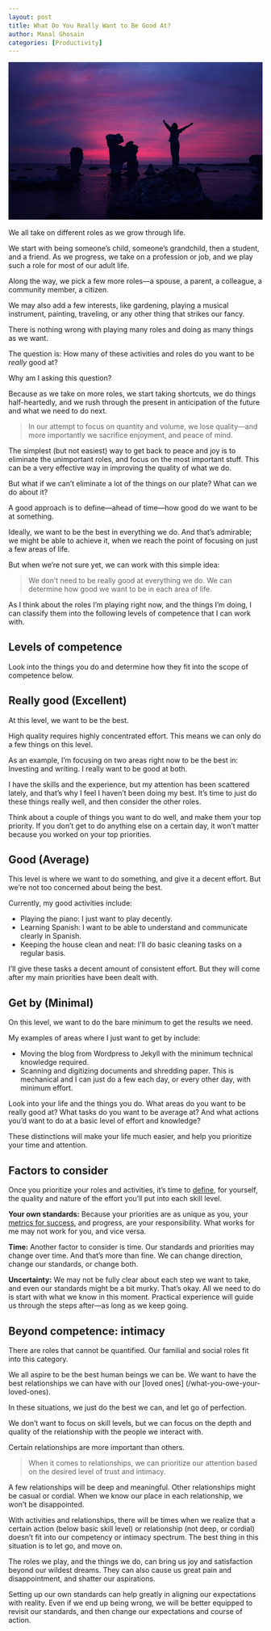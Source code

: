 ```yaml
---
layout: post
title: What Do You Really Want to Be Good At?
author: Manal Ghosain
categories: [Productivity]
---
```


![Your Own Success](/images/own-success.jpg)

We all take on different roles as we grow through life.

We start with being someone’s child, someone’s grandchild, then a student, and a friend. As we progress, we take on a profession or job, and we play such a role for most of our adult life.

Along the way, we pick a few more roles—a spouse, a parent, a colleague, a community member, a citizen.

We may also add a few interests, like gardening, playing a musical instrument, painting, traveling, or any other thing that strikes our fancy.

There is nothing wrong with playing many roles and doing as many things as we want.

The question is: How many of these activities and roles do you want to be _really_ good at?

Why am I asking this question?

Because as we take on more roles, we start taking shortcuts, we do things half-heartedly, and we rush through the present in anticipation of the future and what we need to do next.

> In our attempt to focus on quantity and volume, we lose quality—and more importantly we sacrifice enjoyment, and peace of mind.

The simplest (but not easiest) way to get back to peace and joy is to eliminate the unimportant roles, and focus on the most important stuff. This can be a very effective way in improving the quality of what we do.

But what if we can’t eliminate a lot of the things on our plate? What can we do about it?

A good approach is to define—ahead of time—how good do we want to be at something.

Ideally, we want to be the best in everything we do. And that’s admirable; we might be able to achieve it, when we reach the point of focusing on just a few areas of life.

But when we’re not sure yet, we can work with this simple idea:

> We don’t need to be really good at everything we do. We can determine how good we want to be in each area of life.

As I think about the roles I’m playing right now, and the things I’m doing, I can classify them into the following levels of competence that I can work with.

## Levels of competence

Look into the things you do and determine how they fit into the scope of competence below.

## Really good (Excellent)

At this level, we want to be the best.

High quality requires highly concentrated effort. This means we can only do a few things on this level.

As an example, I’m focusing on two areas right now to be the best in: Investing and writing. I really want to be good at both.

I have the skills and the experience, but my attention has been scattered lately, and that’s why I feel I haven’t been doing my best. It’s time to just do these things really well, and then consider the other roles.

Think about a couple of things you want to do well, and make them your top priority. If you don’t get to do anything else on a certain day, it won’t matter because you worked on your top priorities.

## Good (Average)

This level is where we want to do something, and give it a decent effort. But we’re not too concerned about being the best.

Currently, my good activities include:

- Playing the piano: I just want to play decently.
- Learning Spanish: I want to be able to understand and communicate clearly in Spanish.
- Keeping the house clean and neat: I'll do basic cleaning tasks on a regular basis.

I’ll give these tasks a decent amount of consistent effort. But they will come after my main priorities have been dealt with.

## Get by (Minimal)

On this level, we want to do the bare minimum to get the results we need.

My examples of areas where I just want to get by include:

- Moving the blog from Wordpress to Jekyll with the minimum technical knowledge required.
- Scanning and digitizing documents and shredding paper. This is mechanical and I can just do a few each day, or every other day, with minimum effort.

Look into your life and the things you do. What areas do you want to be really good at? What tasks do you want to be average at? And what actions you’d want to do at a basic level of effort and knowledge?

These distinctions will make your life much easier, and help you prioritize your time and attention.

## Factors to consider

Once you prioritize your roles and activities, it’s time to [define](/your-best), for yourself, the quality and nature of the effort you’ll put into each skill level.

**Your own standards:** Because your priorities are as unique as you, your [metrics for success](/doing-the-best-you-can/), and progress, are your responsibility. What works for me may not work for you, and vice versa.

**Time:** Another factor to consider is time. Our standards and priorities may change over time. And that’s more than fine. We can change direction, change our standards, or change both.

**Uncertainty:** We may not be fully clear about each step we want to take, and even our standards might be a bit murky. That’s okay. All we need to do is start with what we know in this moment. Practical experience will guide us through the steps after—as long as we keep going.

## Beyond competence: intimacy

There are roles that cannot be quantified. Our familial and social roles fit into this category.

We all aspire to be the best human beings we can be. We want to have the best relationships we can have with our [loved ones] (/what-you-owe-your-loved-ones).

In these situations, we just do the best we can, and let go of perfection.

We don’t want to focus on skill levels, but we can focus on the depth and quality of the relationship with the people we interact with.

Certain relationships are more important than others.

> When it comes to relationships, we can prioritize our attention based on the desired level of trust and intimacy.

A few relationships will be deep and meaningful. Other relationships might be casual or cordial. When we know our place in each relationship, we won’t be disappointed.

With activities and relationships, there will be times when we realize that a certain action (below basic skill level) or relationship (not deep, or cordial) doesn’t fit into our competency or intimacy spectrum. The best thing in this situation is to let go, and move on.

The roles we play, and the things we do, can bring us joy and satisfaction beyond our wildest dreams. They can also cause us great pain and disappointment, and shatter our aspirations.

Setting up our own standards can help greatly in aligning our expectations with reality. Even if we end up being wrong, we will be better equipped to revisit our standards, and then change our expectations and course of action.